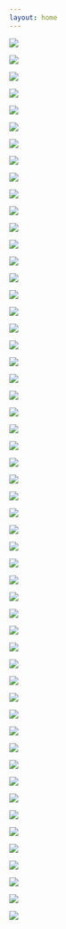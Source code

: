 ```yaml
---
layout: home
---
```


![](security12_페이지_01.png)

![](security12_페이지_02.png)

![](security12_페이지_03.png)

![](security12_페이지_04.png)

![](security12_페이지_05.png)

![](security12_페이지_06.png)

![](security12_페이지_07.png)

![](security12_페이지_08.png)

![](security12_페이지_09.png)

![](security12_페이지_10.png)

![](security12_페이지_11.png)

![](security12_페이지_12.png)

![](security12_페이지_13.png)

![](security12_페이지_14.png)

![](security12_페이지_15.png)

![](security12_페이지_16.png)

![](security12_페이지_17.png)

![](security12_페이지_18.png)

![](security12_페이지_19.png)

![](security12_페이지_20.png)

![](security12_페이지_21.png)

![](security12_페이지_22.png)

![](security12_페이지_23.png)

![](security12_페이지_24.png)

![](security12_페이지_25.png)

![](security12_페이지_26.png)

![](security12_페이지_27.png)

![](security12_페이지_28.png)

![](security12_페이지_29.png)

![](security12_페이지_30.png)

![](security12_페이지_31.png)

![](security12_페이지_32.png)

![](security12_페이지_33.png)

![](security12_페이지_34.png)

![](security12_페이지_35.png)

![](security12_페이지_36.png)

![](security12_페이지_37.png)

![](security12_페이지_38.png)

![](security12_페이지_39.png)

![](security12_페이지_40.png)

![](security12_페이지_41.png)

![](security12_페이지_42.png)

![](security12_페이지_43.png)

![](security12_페이지_44.png)

![](security12_페이지_45.png)

![](security12_페이지_46.png)

![](security12_페이지_47.png)

![](security12_페이지_48.png)

![](security12_페이지_49.png)

![](security12_페이지_50.png)

![](security12_페이지_51.png)

![](security12_페이지_52.png)

![](security12_페이지_53.png)
